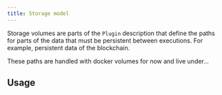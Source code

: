 ```yaml
---
title: Storage model
---
```


Storage volumes are parts of the `Plugin` description that define the paths for parts of the data that must be persistent between executions. For example, persistent data of the blockchain.

These paths are handled with docker volumes for now and live under…

## Usage
